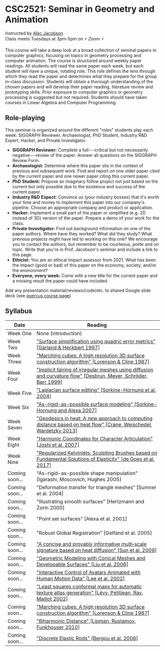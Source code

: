 # CSC2521: Seminar in Geometry and Animation

Instructed by [Alec Jacobson](http://www.cs.toronto.edu/~jacobson/)  
Class meets Tuesdays at 3pm-5pm on ⚡ _Zoom_ ⚡

This course will take a deep look at a broad collection of seminal papers in
computer graphics, focusing on topics in geometry processing and computer
animation. The course is structured around weekly paper readings. All students
will read the same paper each week, but each student will have a unique,
rotating role. This role defines the lens through which they read the paper and
determines what they prepare for the group in-class discussion. Students will
obtain a thorough understanding of the chosen papers and will develop their
paper reading, literature review and prototyping skills.  Prior exposure to
computer graphics or geometry processing is suggested but not required. Students
should have taken courses in Linear Algebra and Computer Programming.

## Role-playing

This seminar is organized around the different "roles" students play each week:
SIGGRAPH Reviewer, Archaeologist, PhD Student, Industry R&D Expert, Hacker, and
Private Investigator.

  - **SIGGRAPH Reviewer:** Complete a full---critical but not necessarily negative---review of the paper. Answer all questions on the SIGGRAPH Review Form.
  - **Archaeologist:** Determine where this paper sits in the context of previous and subsequent work. Find and report on one older paper cited by the current paper and one newer paper citing this current paper.
  - **PhD Student:** Propose an imaginary follow project not just based on the current but only possible due to the existence and success of the current paper.
  - **Industry R&D Expect:** Convince us (your industry bosses) that it's worth your time and money to implement this paper into our company's pipeline. Choose an appropriate company and product or application.
  - **Hacker:** Implement a small part of the paper or simplified (e.g. 2D instead of 3D) version of the paper. Prepare a demo of your work for the class.
  - **Private Investigator:** Find out background information on one of the paper authors. Where have they worked? What did they study? What previous projects might have led to working on this one? We encourage you to contact the authors, but remember to be courteous, polite and on topic. Write that you're in Prof. Jacobson's seminar and include a link to this page.
  - **Ethicist:** You are an ethical impact assessor from 2021. What has been the impact (good or bad) of this paper on the economy, society, and/or the environment?
  - **Everyone, every week:** Come with a new title for the current paper and a missing result the paper could have included.

Add any presentation material/reviews/code/etc. to shared Google slide deck (see [quercus course page](https://q.utoronto.ca/courses/177718/))

## Syllabus

| Date | Reading |
|------|-------|
| Week One | None (introduction) |
| Week Two | ["Surface simplification using quadric error metrics" [Garland & Heckbert 1997]](papers/garland1997.pdf) |
| Week Three | ["Marching cubes: A high resolution 3D surface construction algorithm" [Lorenson & Cline 1987]](papers/lorenson-and-cline-1987.pdf) |
| Week Four | ["Implicit fairing of irregular meshes using diffusion and curvature flow" [Desbrun, Meyer, Schröder, Barr 1999]](papers/desbrun1999.pdf) |
| Week Five | ["Laplacian surface editing" [Sorkine-Hornung et al. 2004]](papers/sorkine2004.pdf) |
| Week Six | ["As-rigid-as-possible surface modeling" [Sorkine-Hornung and Alexa 2007]](papers/sorkine2007.pdf) |
| Week Seven | ["Geodesics in heat: A new approach to computing distance based on heat flow" [Crane, Weischedel, Wardetzky 2013]](papers/crane2017.pdf) |
| Week Eight | ["Harmonic Coordinates for Character Articulation" [Joshi et al. 2007]](papers/a71-joshi.pdf) |
| Week Nine | ["Regularized Kelvinlets: Sculpting Brushes based on Fundamental Solutions of Elasticity" [de Goes et al. 2017]](papers/regularized_kelvinlets.pdf) |
| Coming soon... | "As-rigid-as-possible shape manipulation" [Igarashi, Moscovich, Hughes 2005] |
| Coming soon... | "Deformation transfer for triangle meshes" [Sumner et al. 2004]
| Coming soon... | "Illustrating smooth surfaces" [Hertzmann and Zorin 2000]
| Coming soon... | "Point set surfaces" [Alexa et al. 2001]
| Coming soon... | "Robust Global Registration" [Gelfand et al. 2005]
| Coming soon... | ["A concise and provably informative multi‐scale signature based on heat diffusion" [Sun et al. 2009]](papers/multi-scale-signature.pdf)
| Coming soon... | ["Geometric Modeling with Conical Meshes and Developable Surfaces" [Liu et al. 2006]](papers/quadMesh_sig06.pdf)
| Coming soon... | ["Interactive Control of Avatars Animated with Human Motion Data" [Lee et al. 2002]](papers/avatar.pdf)
| Coming soon... | ["Least squares conformal maps for automatic texture atlas generation" [Lévy, Petitjean, Ray, Maillot 2002]](papers/levy2002.pdf) |
| Coming soon... | ["Marching cubes: A high resolution 3D surface construction algorithm" [Lorenson & Cline 1987]](papers/lorenson-and-cline-1987.pdf) |
| Coming soon...| ["Biharmonic Distance" [Lipman, Rustamov, Funkhouser 2010]](papers/lipman2010.pdf) |
| Coming soon...| ["Discrete Elastic Rods" [Bergou et al. 2008]](papers/143-rods.pdf)




